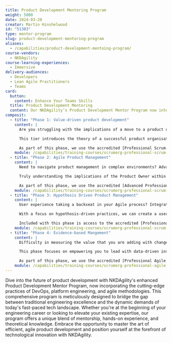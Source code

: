 ```yaml
---
title: Product Development Mentoring Program
weight: 5000
date: 2024-03-20
creator: Martin Hinshelwood
id: "51303"
type: mentor-program
slug: product-development-mentoring-program
aliases:
  - /capabilities/product-development-mentoing-program/
course-vendors:
  - NKDAgility
course-learning-experiences:
  - Immersive
delivery-audiences:
  - Developers
  - Lean Agile Practitioners
  - Teams
card:
  button:
    content: Enhance Your Teams Skills
  title: Product Development Mentoring
  content: Our NKDAgility’s Product Development Mentor Program now integrates DevOps, platform engineering, and agile methodologies to foster engineering excellence in a modern, holistic approach.
composit:
  - title: "Phase 1: Value-driven product development"
    content: |
      Are you struggling with the implications of a move to a product organisation and how to develop vision, value, and validation in place of the traditional structures?

      This tier introduces the theory of a successful product organisation and crystalises it through curated practices and guided implementation within your organisation. This value-driven product development approach uses evidence-based management, lean backlog management, and stakeholder engagement practices that enable an adaptive approach to staying ahead of market changes.

      As part of this phase, we use the accredited [Professional Scrum Product Owner (PSPO)](/capabilities/training-courses/scrumorg-professional-scrum-product-owner) training course and every participant received 2 attempts at the [Professional Scrum Product Owner™ I Certification (PSPO I)](https://www.scrum.org/assessments/professional-scrum-product-owner-i-certification).
    module: /capabilities/training-courses/scrumorg-professional-scrum-product-owner
  - title: "Phase 2: Agile Product Management"
    content: |
      Need to navigate product management in complex environments? Advanced stakeholder management and product vision development are often challenging.

      Truly understanding the implications of the Product Owner within the bounds of Agile Product Management means enhancing your ability to manage products with relentless customer focus, becoming visionary, mastering experimentation, making decisions, and learning how to collaborate with others and become the influencer that enables your product to cross the chasm and lead your market.

      As part of this phase, we use the accredited [Advanced Professional Scrum Product Owner (PSPO-A)](/capabilities/training-courses/scrumorg-professional-scrum-product-owner-advanced) Course, and every participant received two attempts at the [Professional Scrum Product Owner™ II Certification](https://www.scrum.org/assessments/professional-scrum-product-owner-ii-assessment).
    module: /capabilities/training-courses/scrumorg-professional-scrum-product-owner-advanced
  - title: "Phase 3: Hypothosis Driven Product Management"
    content: |
      User experience taking a backseat in your Agile process? Integrating UX design principles into your teams is critical for success.

      With a focus on hypothosis-driven practices, we can create a user-centred approach in product development and foster collaboration across teams.

      Included with this phase is access to the accredited [Professional Scrum with User Experience (PSU) course](/capabilities/training-courses/scrumorg-professional-scrum-with-user-experience) and two atempts at the [Professional Scrum™ with User Experience Certification](https://www.scrum.org/assessments/professional-scrum-user-experience-certification).
    module: /capabilities/training-courses/scrumorg-professional-scrum-with-user-experience
  - title: "Phase 4: Evidence-based Mangement"
    content: |
      Difficulty in measuring the value that you are adding with change? Leadership often lacks the tools for evidence-based decision-making.

      This phase focuses on empowering you to lead with data-driven insights, creating environments that support modern product principles at all levels, and championing organizational agility.

      As part of this phase, we use the accredited [Professional Agile Leadership – Evidence-Based Management (PAL-EBM)](/capabilities/training-courses/scrumorg-professional-agile-leadership-with-evidence-based-management) Course and all participants gain receive two attempts at the [Professional Agile Leadership™ – Evidence-Based Management™ Certification](https://www.scrum.org/assessments/professional-agile-leadership-evidence-based-management-certification).
    module: /capabilities/training-courses/scrumorg-professional-agile-leadership-with-evidence-based-management
---
```


Dive into the future of product development with NKDAgility's enhanced Product Development Mentor Program, now incorporating the cutting-edge practices of DevOps, platform engineering, and agile methodologies. This comprehensive program is meticulously designed to bridge the gap between traditional engineering excellence and the dynamic demands of today's fast-paced tech landscape. Whether you're at the beginning of your engineering career or looking to elevate your existing expertise, our program offers a unique blend of mentorship, hands-on experience, and theoretical knowledge. Embrace the opportunity to master the art of efficient, agile product development and position yourself at the forefront of technological innovation with NKDAgility.

